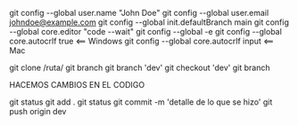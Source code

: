 <!------------------- Initial Config ------------------->

git config --global user.name "John Doe"
git config --global user.email johndoe@example.com
git config --global init.defaultBranch main
git config --global core.editor "code --wait"
git config --global -e
git config --global core.autocrlf true <== Windows
git config --global core.autocrlf input <== Mac

<!------------------- Branches ------------------->

git clone /ruta/
git branch
git branch 'dev'
git checkout 'dev'
git branch

HACEMOS CAMBIOS EN EL CODIGO

git status
git add .
git status
git commit -m 'detalle de lo que se hizo'
git push origin dev
